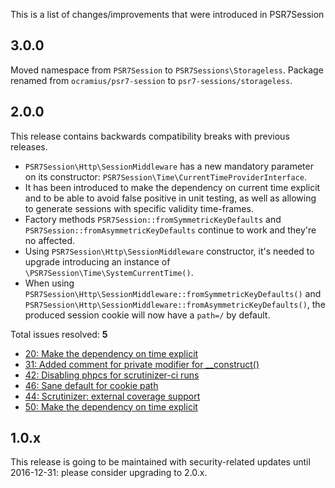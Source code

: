 This is a list of changes/improvements that were introduced in PSR7Session
 
## 3.0.0

Moved namespace from `PSR7Session` to `PSR7Sessions\Storageless`.
Package renamed from `ocramius/psr7-session` to `psr7-sessions/storageless`.

## 2.0.0
  
This release contains backwards compatibility breaks with previous releases.

- `PSR7Session\Http\SessionMiddleware` has a new mandatory parameter on its
  constructor: `PSR7Session\Time\CurrentTimeProviderInterface`.
- It has been introduced to make the dependency on current time explicit and
  to be able to avoid false positive in unit testing, as well as allowing to
  generate sessions with specific validity time-frames.
- Factory methods `PSR7Session::fromSymmetricKeyDefaults` and `PSR7Session::fromAsymmetricKeyDefaults`
  continue to work and they're no affected.
- Using `PSR7Session\Http\SessionMiddleware` constructor, it's needed to upgrade
  introducing an instance of `\PSR7Session\Time\SystemCurrentTime()`.
- When using `PSR7Session\Http\SessionMiddleware::fromSymmetricKeyDefaults()`
  and `PSR7Session\Http\SessionMiddleware::fromAsymmetricKeyDefaults()`, the
  produced session cookie will now have a `path=/` by default.

Total issues resolved: **5**

- [20: Make the dependency on time explicit](https://github.com/Ocramius/PSR7Session/issues/20)
- [31: Added comment for private modifier for &#95;&#95;construct()](https://github.com/Ocramius/PSR7Session/pull/31)
- [42: Disabling phpcs for scrutinizer-ci runs](https://github.com/Ocramius/PSR7Session/pull/42)
- [46: Sane default for cookie path](https://github.com/Ocramius/PSR7Session/pull/46)
- [44: Scrutinizer: external coverage support](https://github.com/Ocramius/PSR7Session/pull/44)
- [50: Make the dependency on time explicit](https://github.com/Ocramius/PSR7Session/pull/50)

## 1.0.x
 
This release is going to be maintained with security-related updates until
2016-12-31: please consider upgrading to 2.0.x.
